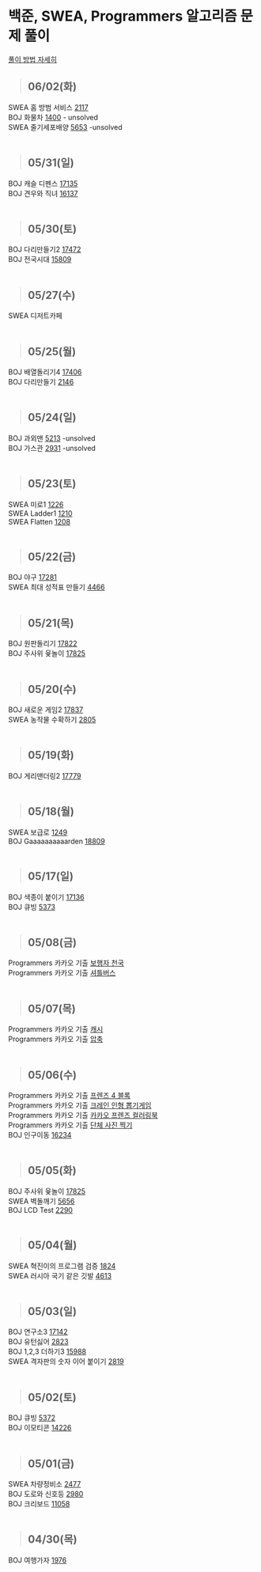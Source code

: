# 백준, SWEA, Programmers 알고리즘 문제 풀이

[풀이 방법 자세히](https://jayrightthere.tistory.com/)
> ## 06/02(화)
SWEA 홈 방범 서비스 [2117](https://swexpertacademy.com/main/code/problem/problemDetail.do?contestProbId=AV5V61LqAf8DFAWu)
<br>
BOJ 화물차 [1400](https://www.acmicpc.net/problem/1400) - unsolved
<br>
SWEA 줄기세포배양 [5653](https://swexpertacademy.com/main/code/problem/problemDetail.do?contestProbId=AWXRJ8EKe48DFAUo) -unsolved
<br>
<br>
> ## 05/31(일)
BOJ 캐슬 디펜스 [17135](https://www.acmicpc.net/problem/17135)
<br>
BOJ 견우와 직녀 [16137](https://www.acmicpc.net/problem/16137)
<br>
<br>

> ## 05/30(토)
BOJ 다리만들기2 [17472](https://www.acmicpc.net/problem/17472)
<br>
BOJ 전국시대 [15809](https://www.acmicpc.net/problem/15809)
<br>
<br>
> ## 05/27(수)
SWEA 디저트카페
<br>
<br>
> ## 05/25(월)
BOJ 배열돌리기4 [17406](https://www.acmicpc.net/problem/17406)
<br>
BOJ 다리만들기 [2146](https://www.acmicpc.net/problem/2146)
<br>
<br>
> ## 05/24(일)
BOJ 과외맨 [5213](https://www.acmicpc.net/problem/5213) -unsolved
<br>
BOJ 가스관 [2931](https://www.acmicpc.net/problem/2931) -unsolved
<br>
<br>
> ## 05/23(토)
SWEA 미로1 [1226](https://swexpertacademy.com/main/code/problem/problemDetail.do?contestProbId=AV14vXUqAGMCFAYD&)
<br>
SWEA Ladder1 [1210](https://swexpertacademy.com/main/code/problem/problemDetail.do?contestProbId=AV14ABYKADACFAYh)
<br>
SWEA Flatten [1208](https://swexpertacademy.com/main/code/problem/problemDetail.do?contestProbId=AV139KOaABgCFAYh)
<br>
<br>
> ## 05/22(금)
BOJ 야구 [17281](https://www.acmicpc.net/problem/17281)
<br>
SWEA 최대 성적표 만들기 [4466](https://swexpertacademy.com/main/code/problem/problemDetail.do?contestProbId=AWOUfCJ6qVMDFAWg&)
<br>
<br>

> ## 05/21(목)
BOJ 원판돌리기 [17822](https://www.acmicpc.net/problem/17822)
<br>
BOJ 주사위 윷놀이 [17825](https://www.acmicpc.net/problem/17825)
<br>
<br>

> ## 05/20(수)
BOJ 새로운 게임2 [17837](https://www.acmicpc.net/problem/17837)
<br>
SWEA 농작물 수확하기 [2805](https://swexpertacademy.com/main/code/problem/problemDetail.do?contestProbId=AV7GLXqKAWYDFAXB)
<br>
<br>
> ## 05/19(화)
BOJ 게리맨더링2 [17779](https://www.acmicpc.net/problem/17779)
<br>
<br>

> ## 05/18(월)
SWEA 보급로 [1249](https://swexpertacademy.com/main/code/problem/problemDetail.do?contestProbId=AV15QRX6APsCFAYD)
<br>
BOJ Gaaaaaaaaaarden [18809](https://www.acmicpc.net/problem/18809)
<br>
<br>
> ## 05/17(일)
BOJ 색종이 붙이기 [17136](https://www.acmicpc.net/problem/17136)
<br>
BOJ 큐빙 [5373](https://www.acmicpc.net/problem/5373)
<br>
<br>
> ## 05/08(금)
Programmers 카카오 기출 [보행자 천국](https://programmers.co.kr/learn/courses/30/lessons/1832)
<br>
Programmers 카카오 기출 [셔틀버스](https://programmers.co.kr/learn/courses/30/lessons/17678)
<br>
<br>
> ## 05/07(목)

Programmers 카카오 기출 [캐시](https://programmers.co.kr/learn/courses/30/lessons/17680)
<br>
Programmers 카카오 기출 [압축](https://programmers.co.kr/learn/courses/30/lessons/17684)
<br>
<br>
> ## 05/06(수)

Programmers 카카오 기출 [프렌즈 4 블록](https://programmers.co.kr/learn/courses/30/lessons/17679)
<br>
Programmers 카카오 기출 [크레인 인형 뽑기게임](https://programmers.co.kr/learn/courses/30/lessons/64061)
<br>
Programmers 카카오 기출 [카카오 프렌즈 컬러링북](https://programmers.co.kr/learn/courses/30/lessons/1829)
<br>
Programmers 카카오 기출 [단체 사진 찍기](https://programmers.co.kr/learn/courses/30/lessons/1835)
<br>
BOJ 인구이동 [16234](https://www.acmicpc.net/problem/16234)
<br>
<br>
> ## 05/05(화)

BOJ 주사위 윷놀이 [17825](https://www.acmicpc.net/problem/17825)
<br>
SWEA 벽돌깨기 [5656](https://swexpertacademy.com/main/code/problem/problemDetail.do?contestProbId=AWXRQm6qfL0DFAUo)
<br>
BOJ LCD Test [2290](https://www.acmicpc.net/problem/2290)
<br>
<br>
> ## 05/04(월)

SWEA 혁진이의 프로그램 검증 [1824](https://swexpertacademy.com/main/code/problem/problemDetail.do?contestProbId=AV4yLUiKDUoDFAUx&categoryId=AV4yLUiKDUoDFAUx&categoryType=CODE)
<br>
SWEA 러시아 국기 같은 깃발 [4613](https://swexpertacademy.com/main/code/problem/problemDetail.do?contestProbId=AWQl9TIK8qoDFAXj&categoryId=AWQl9TIK8qoDFAXj&categoryType=CODE)
<br>
<br>
> ## 05/03(일)

BOJ 연구소3 [17142](https://www.acmicpc.net/problem/17142)
<br>
BOJ 유턴싫어 [2823](https://www.acmicpc.net/problem/2823)
<br>
BOJ 1,2,3 더하기3 [15988](https://www.acmicpc.net/problem/15988)
<br>
SWEA 격자판의 숫자 이어 붙이기 [2819](https://swexpertacademy.com/main/code/problem/problemDetail.do?contestProbId=AV7I5fgqEogDFAXB&categoryId=AV7I5fgqEogDFAXB&categoryType=CODE)
<br>
<br>
> ## 05/02(토)

BOJ 큐빙 [5372](https://www.acmicpc.net/problem/5373)
<br>
BOJ 이모티콘 [14226](https://www.acmicpc.net/problem/14226)
<br>
<br>

> ## 05/01(금)

SWEA 차량정비소 [2477](https://swexpertacademy.com/main/code/problem/problemDetail.do?contestProbId=AV6c6bgaIuoDFAXy)
<br>
BOJ 도로와 신호등 [2980](https://www.acmicpc.net/problem/2980)
<br>
BOJ 크리보드 [11058](https://www.acmicpc.net/problem/11058)
<br>
<br>
> ## 04/30(목)
BOJ 여행가자 [1976](https://www.acmicpc.net/problem/1976)
<br>

